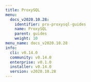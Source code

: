 ```yaml
---
title: ProxySQL
menu:
  docs_v2020.10.28:
    identifier: prx-proxysql-guides
    name: ProxySQL
    parent: guides
    weight: 10
menu_name: docs_v2020.10.28
info:
  cli: v0.14.0
  community: v0.14.0
  enterprise: v0.1.0
  installer: v0.14.0
  version: v2020.10.28
---
```



